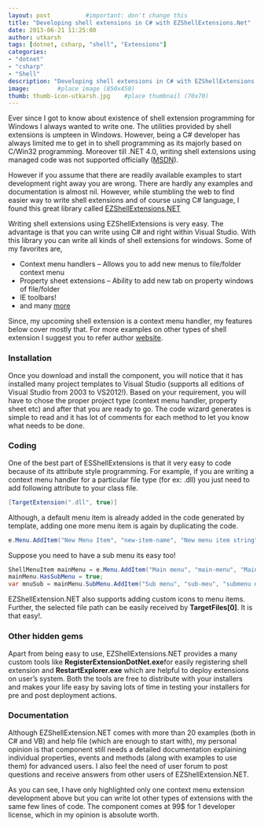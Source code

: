 ```yaml
---
layout: post          #important: don't change this
title: "Developing shell extensions in C# with EZShellExtensions.Net"
date: 2013-06-21 11:25:00
author: utkarsh
tags: [dotnet, csharp, "shell", "Extensions"]
categories:
- "dotnet"
- "csharp"
- "Shell"
description: "Developing shell extensions in C# with EZShellExtensions.Net"
image:        #place image (850x450)
thumb: thumb-icon-utkarsh.jpg    #place thumbnail (70x70)
---
```

Ever since I got to know about existence of shell extension programming for Windows I always wanted to write one. The utilities provided by shell extensions is umpteen in Windows. However, being a C# developer has always limited me to get in to shell programming as its majorly based on C/Win32 programming. Moreover till .NET 4.0, writing shell extensions using managed code was not supported officially ([MSDN](http://blogs.msdn.com/b/junfeng/archive/2005/11/18/494572.aspx)).

However if you assume that there are readily available examples to start development right away you are wrong. There are hardly any examples and documentation is almost nil. However, while stumbling the web to find easier way to write shell extensions and of course using C# language, I found this great library called [EZShellExtensions.NET](http://www.ssware.com/ezshell/ezshell.htm)

Writing shell extensions using EZShellExtensions is very easy. The advantage is that you can write using C# and right within Visual Studio. With this library you can write all kinds of shell extensions for windows. Some of my favorites are,

*   Context menu handlers – Allows you to add new menus to file/folder context menu 
*   Property sheet extensions – Ability to add new tab on property windows of file/folder 
*   IE toolbars! 
*   and many [more](http://www.ssware.com/ezshell/shots.htm)  

Since, my upcoming shell extension is a context menu handler, my features below cover mostly that. For more examples on other types of shell extension I suggest you to refer author [website](http://www.ssware.com/).

### Installation ###

Once you download and install the component, you will notice that it has installed many project templates to Visual Studio (supports all editions of Visual Studio from 2003 to VS2012!). Based on your requirement, you will have to chose the proper project type (context menu handler, property sheet etc) and after that you are ready to go. The code wizard generates is simple to read and it has lot of comments for each method to let you know what needs to be done.

### Coding ###

One of the best part of ESShellExtensions is that it very easy to code because of its attribute style programming. For example, if you are writing a context menu handler for a particular file type (for ex: .dll) you just need to add following attribute to your class file.

```cs
[TargetExtension(".dll", true)]
````

Although, a default menu item is already added in the code generated by template, adding one more menu item is again by duplicating the code.

```cs
e.Menu.AddItem("New Menu Item", "new-item-name", "New menu item string");
```

Suppose you need to have a sub menu its easy too!

```cs
ShellMenuItem mainMenu = e.Menu.AddItem("Main menu", "main-menu", "Main menu desc");
mainMenu.HasSubMenu = true;
var mnuSub = mainMenu.SubMenu.AddItem("Sub menu", "sub-meu", "submenu desc");
```

EZShellExtension.NET also supports adding custom icons to menu items. Further, the selected file path can be easily received by **TargetFiles[0]**. It is that easy!.

### Other hidden gems ###

Apart from being easy to use, EZShellExtensions.NET provides a many custom tools like **RegisterExtensionDotNet.exe**for easily registering shell extension and **RestartExplorer.exe** which are helpful to deploy extensions on user’s system. Both the tools are free to distribute with your installers and makes your life easy by saving lots of time in testing your installers for pre and post deployment actions.

### Documentation ###

Although EZShellExtension.NET comes with more than 20 examples (both in C# and VB) and help file (which are enough to start with), my personal opinion is that component still needs a detailed documentation explaining individual properties, events and methods (along with examples to use them) for advanced users. I also feel the need of user forum to post questions and receive answers from other users of EZShellExtension.NET.

As you can see, I have only highlighted only one context menu extension development above but you can write lot other types of extensions with the same few lines of code. The component comes at 99$ for 1 developer license, which in my opinion is absolute worth.